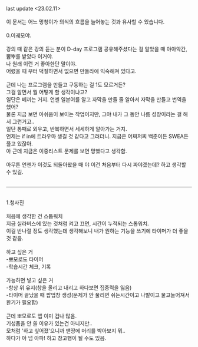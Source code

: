 last update <23.02.11><br>
<br>
이 문서는 어느 멍청이가 의식의 흐름을 늘어놓는 것과 유사할 수 있습니다.<br>
<br>0.이궤모야.<br>
<br>
강의 때 같은 강의 듣는 분이 D-day 프로그램 공유해주셨다는 걸 알았을 때 야아악간, 뽐뿌를 받았다 이거야.<br>
나 원래 이런 거 좋아한단 말이야.<br>
어렸을 때 부터 덕질하면서 없으면 만들라에 익숙해져 있다고.<br>
<br>
근데 나는 프로그램을 만들고 구동하는 걸 1도 모르거든?<br>
그걸 알면서 뭘 어떻게 할 생각이냐고?<br>
일단은 베끼는 거지. 언젠 일본어를 알고 자막을 만들 줄 알아서 자막을 만들고 번역을 했어?<br>
물론 지금 보면 아쉬움이 보이는 작업이지만, 그야 내가 그 동안 나름 성장이라는 걸 해서 그런거고..<br>
일단 통째로 외우고, 반복하면서 세세하게 알아가는 거지.<br>
언제는 if in에 트라우마 생길 것 같다고 그러더니. 지금은 어찌저찌 백준이든 SWEA든 풀고 있잖아.<br>
아 근데 지금은 이중리스트 문제를 보면 망했다고 생각함.<br>
<br>
아무튼 언젠가 이것도 되돌아봤을 때 야 이건 처음부터 다시 짜야겠는데? 하고 생각할 수 있길.<br>
<br>
***
<br>
1.청사진<br>
<br>
처음에 생각한 건 스톱워치<br>
지금 실라버스에 있는 것처럼 켜고 끄면, 시간이 누적되는 스톱워치.<br>
이걸 반나절 정도 생각했는데 생각해보니 내가 원하는 기능을 쓰기에 타이머가 더 좋을 것 같음.<br>
<br>
하고 싶은 거<br>
-뽀모로도 타이머<br>
-학습시간 체크, 기록<br>
<br>
가능하면 넣고 싶은 거<br>
-항상 위 유지(창을 올리고 내리고 하다보면 집중력을 잃음)<br>
-타이머 끝났을 때 팝업창 생성(문제가 안 풀리면 쉬는시간이고 나발이고 물고늘어져서 환기가 필요함)<br>
<br>
근데 뽀모로도 앱 이미 겁나 많음.<br>기성품을 안 쓸 이유가 있는건 아니지만..<br>
모처럼 '하고 싶어졌'으니까 맨땅에 머리를 박아보지 뭐..<br>
하다가 아 넘 아파! 하고 창고행이 될 수도 있음.
